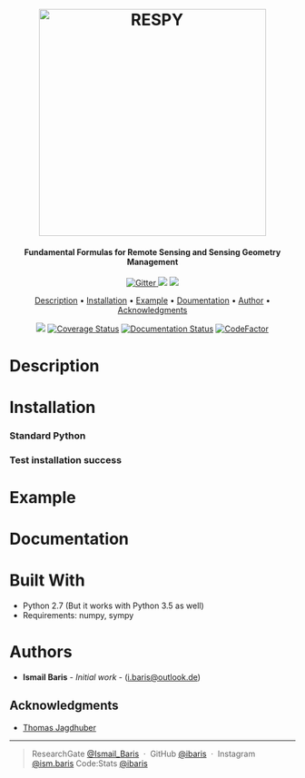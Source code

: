 <h1 align="center">
  <br>
  <a href="https://i.imgur.com/tTOJC3x.png"><img src="https://i.imgur.com/tTOJC3x.png" alt="RESPY" width="400"></a>
</h1>
<h4 align="center">Fundamental Formulas for Remote Sensing and Sensing Geometry Management</h4>

<p align="center">
  <a href="http://forthebadge.com">
    <img src="http://forthebadge.com/images/badges/made-with-python.svg"
         alt="Gitter">
  </a>
  <a href="http://forthebadge.com"><img src="http://forthebadge.com/images/badges/built-with-love.svg"></a>
  <a href="http://forthebadge.com">
      <img src="http://forthebadge.com/images/badges/built-with-science.svg">
  </a>
</p>


<p align="center">
  <a href="#description">Description</a> •
  <a href="#installation">Installation</a> •
  <a href="#example">Example</a> •
    <a href="#documentation">Doumentation</a> •
  <a href="#authors">Author</a> •
  <a href="#acknowledgments">Acknowledgments</a>
</p>

<p align="center">
  <a href="https://travis-ci.org/ibaris/respy"><img src="https://travis-ci.org/ibaris/respy.svg?branch=master"></a>
  <a href='https://coveralls.io/github/ibaris/respy?branch=master'><img src='https://coveralls.io/repos/github/ibaris/respy/badge.svg?branch=master' alt='Coverage Status' /></a>
  <a href='http://pyrism.readthedocs.io/en/latest/?badge=latest'>
    <img src='https://readthedocs.org/projects/pyrism/badge/?version=latest' alt='Documentation Status' /></a>
  <a href="https://www.codefactor.io/repository/github/ibaris/respy"><img src="https://www.codefactor.io/repository/github/ibaris/respy/badge" alt="CodeFactor" /></a>
</p>

# Description


# Installation

### Standard Python

  
### Test installation success

# Example


# Documentation

# Built With
* Python 2.7 (But it works with Python 3.5 as well)
* Requirements: numpy, sympy

# Authors
* **Ismail Baris** - *Initial work* - (i.baris@outlook.de)

## Acknowledgments
*  <a href="https://www.researchgate.net/profile/Thomas_Jagdhuber">Thomas Jagdhuber </a>

---

> ResearchGate [@Ismail_Baris](https://www.researchgate.net/profile/Ismail_Baris) &nbsp;&middot;&nbsp;
> GitHub [@ibaris](https://github.com/ibaris) &nbsp;&middot;&nbsp;
> Instagram [@ism.baris](https://www.instagram.com/ism.baris/)
> Code:Stats [@ibaris](https://codestats.net/users/ibaris)
